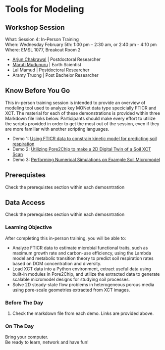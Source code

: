 # Tools for Modeling

## Workshop Session
What: Session 4: In-Person Training   <br>
When: Wednesday February 5th: 1:00 pm – 2:30 am, or  2:40 pm - 4:10 pm <br>
Where:  EMSL 1077, Breakout Room 2

* [Arjun Chakrawal](https://www.emsl.pnnl.gov/staff/arjun-chakrawal) | Postdoctoral Researcher   <br>
* [Maruti Mudunuru](https://www.pnnl.gov/people/maruti-mudunuru) | Earth Scientist  <br>
* Lal Mamud | Postdoctoral Researcher   <br>
* Aramy Truong | Post Bachelor Researcher   <br>

## Know Before You Go
This in-person training session is intended to provide an overview of modeling tool used to analyze key MONet data type specicially FTICR and XCT. The material for each of these demonstrations is provided within three Markdown file links below. Participants should make every effort to utilize the scripts provided in order to get the most out of the session, even if they are more familiar with another scripting languages.
* Demo 1: [Using FTICR data to constrain kinetic model for predicting soil respiration](https://github.com/EMSL-MONet/CommSciMtg_Nov25/blob/main/Tools%20for%20Modeling/Demo1-Using%20FTICR%20data%20to%20predict%20soil%20respiration.md) <br>
* Demo 2: [Utilizing Pore2Chip to make a 2D Digital Twin of a Soil XCT Scan](https://github.com/EMSL-MONet/CommSciMtg_Nov25/blob/main/Tools%20for%20Modeling/Demo2-Utilizing%20Pore2Chip.md)  <br>
* Demo 3: [Performing Numerical Simulations on Example Soil Micromodel](https://github.com/EMSL-MONet/CommSciMtg_Nov25/blob/main/Tools%20for%20Modeling/Demo3-Numerical%20Flow%20Sims.md)

## Prerequistes
Check the prerequistes section within each demosntration

## Data Access
Check the prerequistes section within each demosntration

### Learning Objective
After completing this in-person training, you will be able to:

* Analyze FTICR data to estimate microbial functional traits, such as maximum growth rate and carbon-use efficiency, using the Lambda model and metabolic transition theory to predict soil respiration rates based on DOM concentration and diversity.
* Load XCT data into a Python environment, extract useful data using built-in modules in Pore2Chip, and utilize the extracted data to generate scalable micromodel designs for studying soil processes.
* Solve 2D steady-state flow problems in heterogeneous porous media using pore-scale geometries extracted from XCT images.

### Before The Day
1. Check the markdown file from each demo. Links are provided above. 

### On The Day
Bring your computer.  <br>
Be ready to learn, network and have fun! <br>



